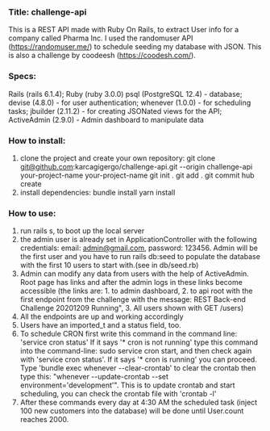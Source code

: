 ### Title: challenge-api
This is a REST API made with Ruby On Rails, to extract User info for a company called Pharma Inc.
I used the randomuser API (https://randomuser.me/) to schedule seeding my database with JSON.
This is also a challenge by coodeesh (https://coodesh.com/).

### Specs:
  Rails (rails 6.1.4);
  Ruby (ruby 3.0.0)
  psql (PostgreSQL 12.4) - database;
  devise (4.8.0) - for user authentication;
  whenever (1.0.0) - for scheduling tasks;
  jbuilder (2.11.2) - for creating JSONated views for the API;
  ActiveAdmin (2.9.0) - Admin dashboard to manipulate data


### How to install:

1. clone the project and create your own repository:
  git clone git@github.com:karcagigergo/challenge-api.git --origin challenge-api your-project-name
  your-project-name
  git init .
  git add .
  git commit
  hub create
2. install dependencies:
  bundle install
  yarn install

### How to use:
1. run rails s, to boot up the local server
2. the admin user is already set in ApplicationController with the following credentials: email: admin@gmail.com, password: 123456. Admin will be the first user and you have to run rails db:seed to populate the database with the first 10 users to start with.(see in db/seed.rb)
3. Admin can modify any data from users with the help of ActiveAdmin. Root page has links and after the admin logs in these links become accessible (the links are: 1. to admin dashboard, 2. to api root with the first endpoint from the challenge with the message: REST Back-end Challenge 20201209 Running", 3. All users shown with GET /users)
4. All the endpoints are up and working accordingly
5. Users have an imported_t and a status field, too.
6. To schedule CRON first write this command in the command line: 'service cron status'
   If it says '* cron is not running' type this command into the command-line: sudo service cron start, and then check
   again with 'service cron status'. If it says '* cron is running' you can proceed.
   Type 'bundle exec whenever --clear-crontab' to clear the crontab then type this: "whenever --update-crontab --set environment='development'". This is to update crontab and start scheduling, you can check the crontab file with
   'crontab -l'
7. After these commands every day at 4:30 AM the scheduled task (inject 100 new customers into the database) will be done until User.count reaches 2000.
